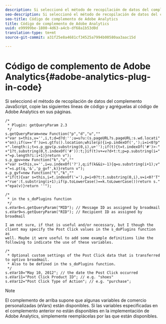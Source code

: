 ```yaml
---
description: Si seleccionó el método de recopilación de datos del complemento JavaScript, copie las siguientes líneas de código y agréguelas al código de Adobe Analytics en sus páginas.
seo-description: Si seleccionó el método de recopilación de datos del complemento JavaScript, copie las siguientes líneas de código y agréguelas al código de Adobe Analytics en sus páginas.
seo-title: Código de complemento de Adobe Analytics
title: Código de complemento de Adobe Analytics
uuid: e99999be-1800-4d63-a4cb-df68a1b53d0d
translation-type: tm+mt
source-git-commit: a31f25e8a4681cf34525a7994b00580aa3aac15d

---
```



# Código de complemento de Adobe Analytics{#adobe-analytics-plug-in-code}

Si seleccionó el método de recopilación de datos del complemento JavaScript, copie las siguientes líneas de código y agréguelas al código de Adobe Analytics en sus páginas.

```
/* 
 * Plugin: getQueryParam 2.3 
 */ 
s.getQueryParam=new Function("p","d","u","" 
+"var s=this,v='',i,t;d=d?d:'';u=u?u:(s.pageURL?s.pageURL:s.wd.locati" 
+"on);if(u=='f')u=s.gtfs().location;while(p){i=p.indexOf(',');i=i<0?p" 
+".length:i;t=s.p_gpv(p.substring(0,i),u+'');if(t){t=t.indexOf('#')>-" 
+"1?t.substring(0,t.indexOf('#')):t;}if(t)v+=v?d+t:t;p=p.substring(i=" 
+"=p.length?i:i+1)}return v"); 
s.p_gpv=new Function("k","u","" 
+"var s=this,v='',i=u.indexOf('?'),q;if(k&&i>-1){q=u.substring(i+1);v" 
+"=s.pt(q,'&','p_gvf',k)}return v"); 
s.p_gvf=new Function("t","k","" 
+"if(t){var s=this,i=t.indexOf('='),p=i<0?t:t.substring(0,i),v=i<0?'T" 
+"rue':t.substring(i+1);if(p.toLowerCase()==k.toLowerCase())return s." 
+"epa(v)}return ''"); 
 
/* 
 * in the s_doPlugins function 
 */ 
s.eVar8=s.getQueryParam("MID"); // Message ID as assigned by broadmail 
s.eVar9=s.getQueryParam("RID"); // Recipient ID as assigned by broadmail 
 
I am not sure, if that is useful and/or necessary, but I though the  
client may specify the Post Click values in the s_doPlugins function as  
well. Maybe it were useful to add some example definitions like the  
following to indicate the use of these variables. 
 
/* 
 * Optional custom settings of the Post Click data that is transferred to optivo broadmail. 
 * Also to be defined in the s_doPlugins function. 
 */ 
s.eVar10="May 10, 2012"; // the date the Post Click occurred 
s.eVar11="Post Click Product ID"; // e.g. "shoes" 
s.eVar12="Post Click Type of Action"; // e.g. "purchase"; 
```

>[!NOTE]
>
>El complemento de arriba supone que algunas variables de comercio personalizadas (eVars) están disponibles. Si las variables especificadas en el complemento anterior no están disponibles en la implementación de Adobe Analytics, simplemente reemplácelas por las que están disponibles.

